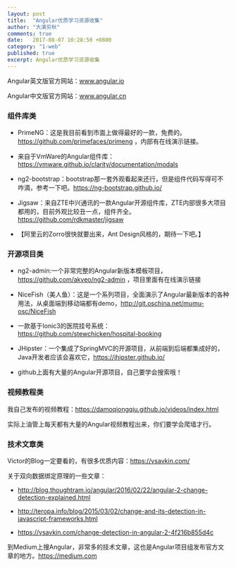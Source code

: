 ```yaml
---
layout: post
title:  "Angular优质学习资源收集"
author: "大漠穷秋"
comments: true
date:   2017-08-07 10:28:50 +0800
category: "1-web"
published: true
excerpt: Angular优质学习资源收集
---
```


Angular英文版官方网站：<a href="http://www.angular.io" target="_blank">www.angular.io</a>


Angular中文版官方网站：<a href="http://www.angular.cn" target="_blank">www.angular.cn</a>

### 组件库类

- PrimeNG：这是我目前看到市面上做得最好的一款，免费的。<a href="https://github.com/primefaces/primeng" target="_blank">https://github.com/primefaces/primeng</a> ，内部有在线演示链接。

- 来自于VmWare的Angular组件库：https://vmware.github.io/clarity/documentation/modals

- ng2-bootstrap：bootstrap那一套外观看起来还行，但是组件代码写得可不咋滴，参考一下吧。<a href="https://ng-bootstrap.github.io/" target="_blank">https://ng-bootstrap.github.io/</a>

- Jigsaw：来自ZTE中兴通讯的一款Angular开源组件库，ZTE内部很多大项目都用的，目前外观比较丑一点，组件齐全。<a href="https://github.com/rdkmaster/jigsaw" target="_blank">https://github.com/rdkmaster/jigsaw</a>

- 【阿里云的Zorro很快就要出来，Ant Design风格的，期待一下吧。】

### 开源项目类

- ng2-admin:一个非常完整的Angular新版本模板项目，<a href="https://github.com/akveo/ng2-admin" target="_blank">https://github.com/akveo/ng2-admin</a> ，项目里面有在线演示链接

- NiceFish（美人鱼）：这是一个系列项目，全面演示了Angular最新版本的各种用法，从桌面端到移动端都有demo，<a href="http://git.oschina.net/mumu-osc/NiceFish" target="_blank">http://git.oschina.net/mumu-osc/NiceFish</a>

- 一款基于Ionic3的医院挂号系统：<a href="https://github.com/stewchicken/hospital-booking" target="_blank">https://github.com/stewchicken/hospital-booking</a>

- JHipster：一个集成了SpringMVC的开源项目，从前端到后端都集成好的，Java开发者应该会喜欢它，<a href="https://jhipster.github.io/" target="_blank">https://jhipster.github.io/</a>

- github上面有大量的Angular开源项目，自己要学会搜索哦！

### 视频教程类

我自己发布的视频教程：<a href="https://damoqiongqiu.github.io/videos/index.html" target="_blank">https://damoqiongqiu.github.io/videos/index.html</a>

实际上油管上每天都有大量的Angular视频教程出来，你们要学会爬墙才行。

### 技术文章类

Victor的Blog一定要看的，有很多优质内容：<a href="https://vsavkin.com/" target="_blank">https://vsavkin.com/</a>

关于双向数据绑定原理的一些文章：

- <a href="http://blog.thoughtram.io/angular/2016/02/22/angular-2-change-detection-explained.html" target="_blank">http://blog.thoughtram.io/angular/2016/02/22/angular-2-change-detection-explained.html</a>

- <a href="http://teropa.info/blog/2015/03/02/change-and-its-detection-in-javascript-frameworks.html" target="_blank">http://teropa.info/blog/2015/03/02/change-and-its-detection-in-javascript-frameworks.html</a>

- <a href="https://vsavkin.com/change-detection-in-angular-2-4f216b855d4c" target="_blank">https://vsavkin.com/change-detection-in-angular-2-4f216b855d4c</a>

到Medium上搜Angular，非常多的技术文章，这也是Angular项目组发布官方文章的地方。<a href="https://medium.com" target="_blank">https://medium.com</a>
